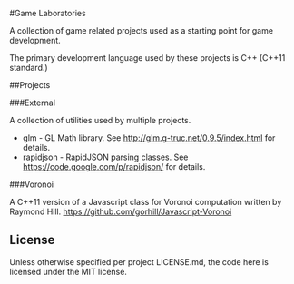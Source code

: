 #Game Laboratories

A collection of game related projects used as a starting point for game development.

The primary development language used by these projects is C++ (C++11 standard.)

##Projects

###External

A collection of utilities used by multiple projects.

* glm - GL Math library.  See http://glm.g-truc.net/0.9.5/index.html for details.
* rapidjson - RapidJSON parsing classes.  See https://code.google.com/p/rapidjson/ for details.

###Voronoi

A C++11 version of a Javascript class for Voronoi computation written by Raymond Hill.
https://github.com/gorhill/Javascript-Voronoi

## License

Unless otherwise specified per project LICENSE.md, the code here is licensed under the MIT license.
